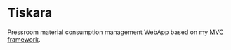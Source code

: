 # Tiskara

Pressroom material consumption management WebApp based on my [MVC framework](https://github.com/udovicic/PHP-Framework).
